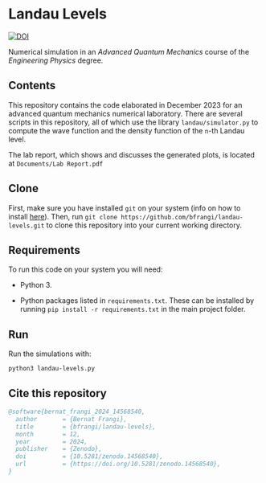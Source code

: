 # Landau Levels

[![DOI](https://zenodo.org/badge/DOI/10.5281/zenodo.14568540.svg)](https://doi.org/10.5281/zenodo.14568540)

Numerical simulation in an *Advanced Quantum Mechanics* course of the *Engineering Physics* degree.

## Contents

This repository contains the code elaborated in December 2023 for an advanced quantum mechanics numerical laboratory. There are several scripts in this repository, all of which use the library `landau/simulator.py` to compute the wave function and the density function of the `n`-th Landau level.

The lab report, which shows and discusses the generated plots, is located at ```Documents/Lab Report.pdf```

## Clone

First, make sure you have installed ```git``` on your system (info on how to install [here](https://github.com/git-guides/install-git)). Then, run ```git clone https://github.com/bfrangi/landau-levels.git``` to clone this repository into your current working directory.

## Requirements

To run this code on your system you will need:

- Python 3.

- Python packages listed in `requirements.txt`. These can be installed by running `pip install -r requirements.txt` in the main project folder.

## Run

Run the simulations with:
```
python3 landau-levels.py
```

## Cite this repository

```bibtex
@software{bernat_frangi_2024_14568540,
  author       = {Bernat Frangi},
  title        = {bfrangi/landau-levels},
  month        = 12,
  year         = 2024,
  publisher    = {Zenodo},
  doi          = {10.5281/zenodo.14568540},
  url          = {https://doi.org/10.5281/zenodo.14568540},
}
```
